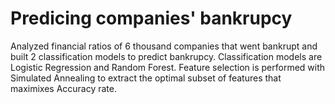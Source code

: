 # Predicing companies' bankrupcy
Analyzed financial ratios of 6 thousand companies that went bankrupt and built 2 classification models to predict bankrupcy.
Classification models are Logistic Regression and Random Forest.
Feature selection is performed with Simulated Annealing to extract the optimal subset of features that maximixes Accuracy rate.
